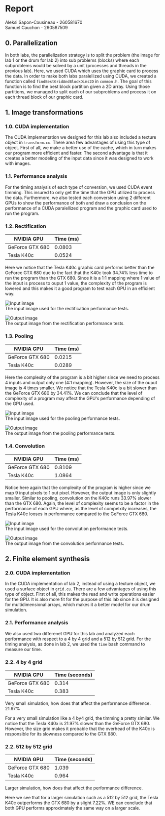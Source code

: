 # Report

Aleksi Sapon-Cousineau - 260581670  
Samuel Cauchon - 260587509

## 0. Parallelization

In both labs, the parallelization strategy is to split the problem (the image for lab 1 or the drum for lab 2) into sub problems (blocks) where each subproblems would be solved by a unit (processes and threads in the previous lab). Here, we used CUDA which uses the graphic card to process the data. In order to make both labs paralellized using CUDA, we created a function called `findBestGridAndBlockDims2D` in `common.h`. The goal of this function is to find the best block partition given a 2D array. Using those partitions, we managed to split each of our subproblems and process it on each thread block of our graphic card.

## 1. Image transformations

### 1.0. CUDA implementation

The CUDA implementation we designed for this lab also included a texture object in `transform.cu`. There area few advantages of using this type of object. First of all, we make a better use of the cache, which in turn makes our program more efficient and faster. The second advantage is that it creates a better modeling of the input data since it was designed to work with images.

### 1.1. Performance analysis

For the timing analysis of each type of conversion, we used CUDA event timming. This insured to only get the time that the GPU utilized to process the data. Furthermore, we also tested each conversion using 2 different GPUs to show the performance of both and draw a conclusion on the performance of a CUDA paralellized program and the graphic card used to run the program.

### 1.2. Rectification

|NVIDIA GPU     |Time (ms)|
|---------------|---------|
|GeForce GTX 680|0.0803   |
|Tesla K40c     |0.0524   |

Here we notice that the Tesla K40c graphic card performs better than the GeForce GTX 680 due to the fact that the K40c took 34.74% less time to run the program than the GTX 680. Since it is a 1:1 mapping where 1 value of the input is process to ouput 1 value, the complexity of the program is lowered and this makes it a good program to test each GPU in an efficient way.

![Input image](Rooster.png)  
The input image used for the rectification performance tests.

![Output image](RoosterRectified.png)  
The output image from the rectification performance tests.

### 1.3. Pooling

|NVIDIA GPU     |Time (ms)|
|---------------|---------|
|GeForce GTX 680|0.0215   |
|Tesla K40c     |0.0289   |

Here the complexity of the program is a bit higher since we need to process 4 inputs and output only one (4:1 mapping). However, the size of the ouput image is 4 times smaller. We notice that the Tesla K40c is a bit slower than the GeForce GTX 680 by 34.41%. We can conclude that the level of complexity of a program may affect the GPU's performance depending of the GPU used.

![Input image](Jaguar.png)  
The input image used for the pooling performance tests.

![Output image](JaguarPooled.png)  
The output image from the pooling performance tests.

### 1.4. Convolution

|NVIDIA GPU     |Time (ms)|
|---------------|---------|
|GeForce GTX 680|0.8109   |
|Tesla K40c     |1.0864   |

Notice here again that the complexity of the program is higher since we map 9 input pixels to 1 out pixel. However, the output image is only slightly smaller. Similar to pooling, convolution on the K40c runs 33.97% slower than the GTX 680. Again, the level of complexity seems to be a factor in the performance of each GPU where, as the level of compelxity increases, the Tesla K40c looses in performance compared to the GeForce GTX 680.

![Input image](JustDoIt.png)  
The input image used for the convolution performance tests.

![Output image](JustDoItConvolved.png)  
The output image from the convolution performance tests.

## 2. Finite element synthesis

### 2.0. CUDA implementation

In the CUDA implementation of lab 2, instead of using a texture object, we used a surface object in `grid.cu`. There are a few advantages of using this type of object. First of all, this makes the read and write operations easier for the GPU. It is also more fit for the purpose of this lab since it is designed for multidimensional arrays, which makes it a better model for our drum simulation.

### 2.1. Performance analysis

We also used two differenet GPU for this lab and analyzed each performance with respect to a 4 by 4 grid and a 512 by 512 grid. 
For the timing analysis, as done in lab 2, we used the `time` bash command to measure our time.

### 2.2. 4 by 4 grid

|NVIDIA GPU     |Time (seconds)|
|---------------|--------------|
|GeForce GTX 680|0.314         |
|Tesla K40c     |0.383         |

Very small simulation, how does that affect the performance difference. 21.97%

For a very small simulation like a 4 by4 grid, the timming a pretty similar. We notice that the Tesla K40x is 21.97% slower than the GeForce GTX 680. However, the size grid makes it probable that the overhead of the K40c is responsible for its slowness compared to the GTX 680.

### 2.2. 512 by 512 grid

|NVIDIA GPU     |Time (seconds)|
|---------------|--------------|
|GeForce GTX 680|1.039         |
|Tesla K40c     |0.964         |

Larger simulation, how does that affect the performance difference.

Here we see that for a larger simulation such as a 512 by 512 grid, the Tesla K40c outperforms the GTX 680 by a slight 7.22%. WE can conclude that both GPU performs approximately the same way on a larger scale.
